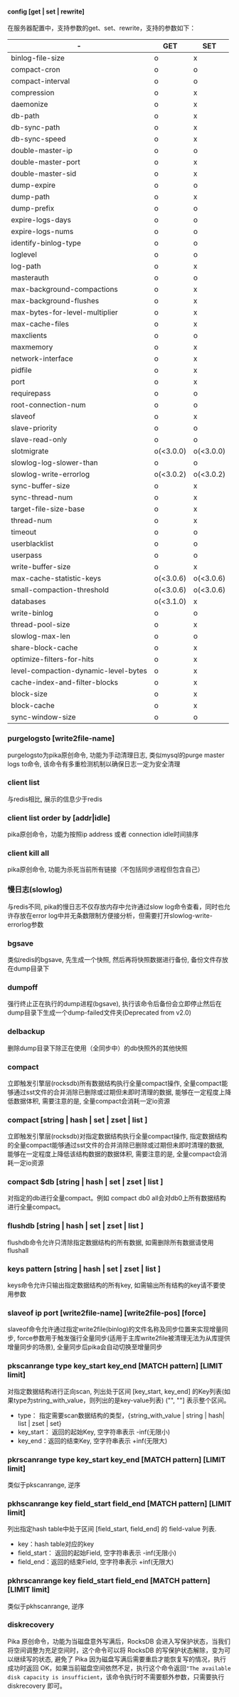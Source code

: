 #### config [get | set | rewrite]
在服务器配置中，支持参数的get、set、rewrite，支持的参数如下：

-|GET| SET
---|---|---
binlog-file-size	|o|	x
compact-cron	        |o|	o
compact-interval	|o|	o
compression	        |o|	x
daemonize	        |o|	x
db-path	                |o|	x
db-sync-path	        |o|	x
db-sync-speed	        |o|	x
double-master-ip	|o|	o
double-master-port	|o|	x
double-master-sid	|o|	x
dump-expire	        |o|	o
dump-path	        |o|	x
dump-prefix	        |o|	o
expire-logs-days	|o|	o
expire-logs-nums	|o|	o
identify-binlog-type	|o|	o
loglevel	        |o|	o
log-path	        |o|	x
masterauth	        |o|	o
max-background-compactions	|o|	x
max-background-flushes	        |o|	x
max-bytes-for-level-multiplier	|o|	x
max-cache-files	        |o|	x
maxclients              |o|	o
maxmemory	        |o|	x
network-interface	|o|	x
pidfile	                |o|	x
port	                |o|	x
requirepass	        |o|	o
root-connection-num	|o|	o
slaveof	                |o|	x
slave-priority	        |o|	o
slave-read-only	        |o|	o
slotmigrate	        |o(<3.0.0)|o(<3.0.0)
slowlog-log-slower-than	|o|	o
slowlog-write-errorlog  |o(<3.0.2)|o(<3.0.2)
sync-buffer-size	|o|	x
sync-thread-num	        |o|	x
target-file-size-base	|o|	x
thread-num	        |o|	x
timeout      	        |o|	o
userblacklist	        |o|	o
userpass	        |o|	o
write-buffer-size	|o|	x
max-cache-statistic-keys |o(<3.0.6)|o(<3.0.6)
small-compaction-threshold |o(<3.0.6)|o(<3.0.6)
databases               |o(<3.1.0)|x  
write-binlog            |o|     o
thread-pool-size        |o|     x
slowlog-max-len         |o|     o
share-block-cache       |o|     x
optimize-filters-for-hits  |o|  x
level-compaction-dynamic-level-bytes  |o|  x
cache-index-and-filter-blocks |o|  x
block-size              |o|     x
block-cache             |o|     x
sync-window-size        |o|	o



### purgelogsto [write2file-name]
purgelogsto为pika原创命令, 功能为手动清理日志, 类似mysql的purge master logs to命令, 该命令有多重检测机制以确保日志一定为安全清理

### client list
与redis相比, 展示的信息少于redis

### client list order by [addr|idle]
pika原创命令，功能为按照ip address 或者 connection idle时间排序

### client kill all
pika原创命令, 功能为杀死当前所有链接（不包括同步进程但包含自己）

### 慢日志(slowlog)
与redis不同, pika的慢日志不仅存放内存中允许通过slow log命令查看，同时也允许存放在error log中并无条数限制方便接分析，但需要打开slowlog-write-errorlog参数

### bgsave
类似redis的bgsave, 先生成一个快照, 然后再将快照数据进行备份, 备份文件存放在dump目录下

### dumpoff
强行终止正在执行的dump进程(bgsave), 执行该命令后备份会立即停止然后在dump目录下生成一个dump-failed文件夹(Deprecated from v2.0)

### delbackup
删除dump目录下除正在使用（全同步中）的db快照外的其他快照

### compact
立即触发引擎层(rocksdb)所有数据结构执行全量compact操作, 全量compact能够通过sst文件的合并消除已删除或过期但未即时清理的数据, 能够在一定程度上降低数据体积, 需要注意的是, 全量compact会消耗一定io资源

### compact [string | hash | set | zset | list ]
立即触发引擎层(rocksdb)对指定数据结构执行全量compact操作, 指定数据结构的全量compact能够通过sst文件的合并消除已删除或过期但未即时清理的数据, 能够在一定程度上降低该结构数据的数据体积, 需要注意的是, 全量compact会消耗一定io资源

### compact $db [string | hash | set | zset | list ]
对指定的db进行全量compact。例如 compact db0 all会对db0上所有数据结构进行全量compact。

### flushdb [string | hash | set | zset | list ]
flushdb命令允许只清除指定数据结构的所有数据, 如需删除所有数据请使用flushall

### keys pattern [string | hash | set | zset | list ]
keys命令允许只输出指定数据结构的所有key, 如需输出所有结构的key请不要使用参数

### slaveof ip port [write2file-name] [write2file-pos] [force]
slaveof命令允许通过指定write2file(binlog)的文件名称及同步位置来实现增量同步, force参数用于触发强行全量同步(适用于主库write2file被清理无法为从库提供增量同步的场景), 全量同步后pika会自动切换至增量同步

### pkscanrange type key_start key_end [MATCH pattern] [LIMIT limit]
对指定数据结构进行正向scan, 列出处于区间 [key_start, key_end] 的Key列表(如果type为string_with_value，则列出的是key-value列表) ("", ""] 表示整个区间。
* type： 指定需要scan数据结构的类型，{string_with_value | string | hash| list | zset | set}  
* key_start： 返回的起始Key, 空字符串表示 -inf(无限小)  
* key_end：返回的结束Key, 空字符串表示 +inf(无限大)  

### pkrscanrange type key_start key_end [MATCH pattern] [LIMIT limit]
类似于pkscanrange, 逆序

### pkhscanrange key field_start field_end  [MATCH pattern] [LIMIT limit]
列出指定hash table中处于区间 [field_start, field_end] 的 field-value 列表.
* key：hash table对应的key
* field_start： 返回的起始Field, 空字符串表示 -inf(无限小)
* field_end：返回的结束Field, 空字符串表示 +inf(无限大)

### pkhrscanrange key field_start field_end  [MATCH pattern] [LIMIT limit]  
类似于pkhscanrange, 逆序

### diskrecovery 
Pika 原创命令，功能为当磁盘意外写满后，RocksDB 会进入写保护状态，当我们将空间调整为充足空间时，这个命令可以将 RocksDB 的写保护状态解除，变为可以继续写的状态, 避免了 Pika 因为磁盘写满后需要重启才能恢复写的情况，执行成功时返回 OK，如果当前磁盘空间依然不足，执行这个命令返回`"The available disk capacity is insufficient`，该命令执行时不需要额外参数，只需要执行
diskrecovery 即可。